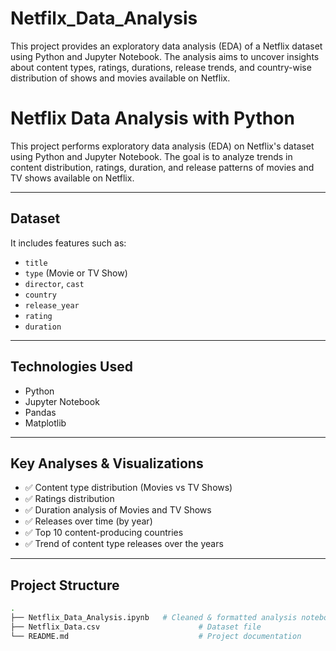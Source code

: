 # Netfilx_Data_Analysis
This project provides an exploratory data analysis (EDA) of a Netflix dataset using Python and Jupyter Notebook. The analysis aims to uncover insights about content types, ratings, durations, release trends, and country-wise distribution of shows and movies available on Netflix.

# Netflix Data Analysis with Python

This project performs exploratory data analysis (EDA) on Netflix's dataset using Python and Jupyter Notebook. The goal is to analyze trends in content distribution, ratings, duration, and release patterns of movies and TV shows available on Netflix.

---

## Dataset

It includes features such as:

- `title`
- `type` (Movie or TV Show)
- `director`, `cast`
- `country`
- `release_year`
- `rating`
- `duration`

---

## Technologies Used

- Python 
- Jupyter Notebook 
- Pandas 
- Matplotlib 

---

## Key Analyses & Visualizations

- ✅ Content type distribution (Movies vs TV Shows)
- ✅ Ratings distribution
- ✅ Duration analysis of Movies and TV Shows
- ✅ Releases over time (by year)
- ✅ Top 10 content-producing countries
- ✅ Trend of content type releases over the years

---

## Project Structure

```bash
.
├── Netflix_Data_Analysis.ipynb   # Cleaned & formatted analysis notebook
├── Netflix_Data.csv                      # Dataset file
└── README.md                             # Project documentation
